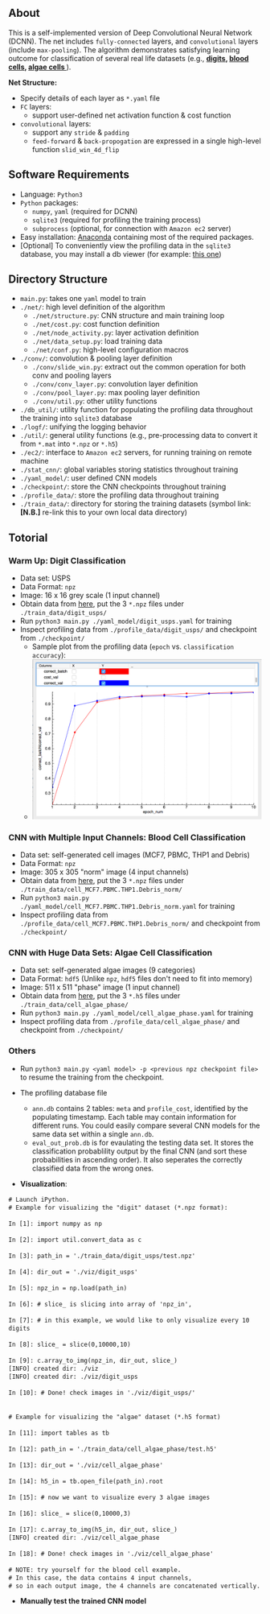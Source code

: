 ## About

This is a self-implemented version of Deep Convolutional Neural Network (DCNN). The net includes `fully-connected` layers, and `convolutional` layers (include `max-pooling`). The algorithm demonstrates satisfying learning outcome for classification of several real life datasets (e.g., **[digits](#digit_usps), [blood cells](#blood_cells), [algae cells ](#algae_cells)**).

**Net Structure:**

- Specify details of each layer as `*.yaml` file
- `FC` layers:
  - support user-defined net activation function & cost function
- `convolutional` layers:
  - support any `stride` & `padding`
  - `feed-forward` & `back-propogation` are expressed in a single high-level function `slid_win_4d_flip`


## Software Requirements
- Language: `Python3`
- `Python` packages: 
  - `numpy`, `yaml` (required for DCNN)
  - `sqlite3` (required for profiling the training process)
  - `subprocess` (optional, for connection with `Amazon ec2` server)
- Easy installation: [Anaconda](https://www.continuum.io/downloads) containing most of the required packages.
- [Optional] To conveniently view the profiling data in the `sqlite3` database, you may install a db viewer (for example: [this one](http://sqlitebrowser.org))


## Directory Structure

- `main.py`: takes one `yaml` model to train 
- `./net/`: high level definition of the algorithm
	- `./net/structure.py`: CNN structure and main training loop
	- `./net/cost.py`: cost function definition
	- `./net/node_activity.py`: layer activation definition
	- `./net/data_setup.py`: load training data
	- `./net/conf.py`: high-level configuration macros
- `./conv/`: convolution & pooling layer definition
	- `./conv/slide_win.py`: extract out the common operation for both conv and pooling layers
	- `./conv/conv_layer.py`: convolution layer definition
	- `./conv/pool_layer.py`: max pooling layer definition
	- `./conv/util.py`: other utility functions
- `./db_util/`: utility function for populating the profiling data throughout the training into `sqlite3` database
- `./logf/`: unifying the logging behavior
- `./util/`: general utility functions (e.g., pre-processing data to convert it from `*.mat` into `*.npz` or `*.h5`)
- `./ec2/`: interface to `Amazon ec2` servers, for running training on remote machine
- `./stat_cnn/`: global variables storing statistics throughout training
- `./yaml_model/`: user defined CNN models
- `./checkpoint/`: store the CNN checkpoints throughout training
- `./profile_data/`: store the profiling data throughout training
- `./train_data/`: directory for storing the training datasets (symbol link: **[N.B.]** re-link this to your own local data directory)

## Totorial

### Warm Up: Digit Classification <a name="digit_usps"></a>

- Data set: USPS
- Data Format: `npz`
- Image: 16 x 16 grey scale (1 input channel)
- Obtain data from [here](https://drive.google.com/open?id=0B3_QnE0SWYqPQktPNVFKajJLblk), put the 3 `*.npz` files under `./train_data/digit_usps/`
- Run `python3 main.py ./yaml_model/digit_usps.yaml` for training
- Inspect profiling data from `./profile_data/digit_usps/` and checkpoint from `./checkpoint/`
	- Sample plot from the profiling data (`epoch` vs. `classification accuracy`):
	- ![](./sample_plot.png)

### CNN with Multiple Input Channels: Blood Cell Classification <a name="blood_cells"></a>

- Data set: self-generated cell images (MCF7, PBMC, THP1 and Debris)
- Data Format: `npz`
- Image: 305 x 305 "norm" image (4 input channels)
- Obtain data from [here](https://drive.google.com/open?id=0B3_QnE0SWYqPUGVkempZa0FCSVk), put the 3 `*.npz` files under `./train_data/cell_MCF7.PBMC.THP1.Debris_norm/`
- Run `python3 main.py ./yaml_model/cell_MCF7.PBMC.THP1.Debris_norm.yaml` for training
- Inspect profiling data from `./profile_data/cell_MCF7.PBMC.THP1.Debris_norm/` and checkpoint from `./checkpoint/`


### CNN with Huge Data Sets: Algae Cell Classification <a name="algae_cells"></a>

- Data set: self-generated algae images (9 categories)
- Data Format: `hdf5` (Unlike `npz`, `hdf5` files don't need to fit into memory)
- Image: 511 x 511 "phase" image (1 input channel)
- Obtain data from [here](https://drive.google.com/open?id=0B3_QnE0SWYqPYU1ra3JHQ1Jfbjg), put the 3 `*.h5` files under `./train_data/cell_algae_phase/`
- Run `python3 main.py ./yaml_model/cell_algae_phase.yaml` for training
- Inspect profiling data from `./profile_data/cell_algae_phase/` and checkpoint from `./checkpoint/`

### Others
- Run `python3 main.py <yaml model> -p <previous npz checkpoint file>` to resume the training from the checkpoint.
- The profiling database file
	- `ann.db` contains 2 tables: `meta` and `profile_cost`, identified by the populating timestamp. Each table may contain information for different runs. You could easily compare several CNN models for the same data set within a single `ann.db`.
	- `eval_out_prob.db` is for evaulating the testing data set. It stores the classification probablility output by the final CNN (and sort these probabilities in ascending order). It also seperates the correctly classified data from the wrong ones. 

- **Visualization**:

```
# Launch iPython.
# Example for visualizing the "digit" dataset (*.npz format):

In [1]: import numpy as np

In [2]: import util.convert_data as c

In [3]: path_in = './train_data/digit_usps/test.npz'

In [4]: dir_out = './viz/digit_usps'

In [5]: npz_in = np.load(path_in)

In [6]: # slice_ is slicing into array of 'npz_in', 

In [7]: # in this example, we would like to only visualize every 10 digits

In [8]: slice_ = slice(0,10000,10)

In [9]: c.array_to_img(npz_in, dir_out, slice_)
[INFO] created dir: ./viz
[INFO] created dir: ./viz/digit_usps

In [10]: # Done! check images in './viz/digit_usps/'


# Example for visualizing the "algae" dataset (*.h5 format)

In [11]: import tables as tb

In [12]: path_in = './train_data/cell_algae_phase/test.h5'

In [13]: dir_out = './viz/cell_algae_phase'

In [14]: h5_in = tb.open_file(path_in).root

In [15]: # now we want to visualize every 3 algae images

In [16]: slice_ = slice(0,10000,3)

In [17]: c.array_to_img(h5_in, dir_out, slice_)
[INFO] created dir: ./viz/cell_algae_phase

In [18]: # Done! check images in './viz/cell_algae_phase'

# NOTE: try yourself for the blood cell example. 
# In this case, the data contains 4 input channels, 
# so in each output image, the 4 channels are concatenated vertically. 
```

- **Manually test the trained CNN model**